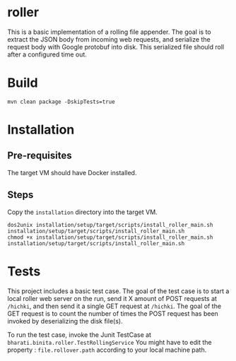 # roller
This is a basic implementation of a rolling file appender. The goal is to extract the JSON body from incoming web requests, and serialize the request body with Google protobuf into disk. This serialized file should roll after a configured time out.

# Build
`mvn clean package -DskipTests=true`

# Installation
## Pre-requisites
The target VM should have Docker installed.

## Steps
Copy the `installation` directory into the target VM.
```
dos2unix installation/setup/target/scripts/install_roller_main.sh installation/setup/target/scripts/install_roller_main.sh
chmod +x installation/setup/target/scripts/install_roller_main.sh
installation/setup/target/scripts/install_roller_main.sh
```

# Tests
This project includes a basic test case. The goal of the test case is to start a local roller web server on the run, send it X amount of POST requests at  `/hichki`, and then send it a single GET request at `/hichki`. The goal of the GET request is to count the number of times the POST request has been invoked by deserializing the disk file(s).

To run the test case, invoke the Junit TestCase at `bharati.binita.roller.TestRollingService`
You might have to edit the property : `file.rollover.path` according to your local machine path.
